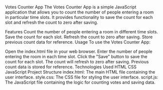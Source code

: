 Votes Counter App
The Votes Counter App is a simple JavaScript application that allows you to count the number of people entering a room in particular time slots. It provides functionality to save the count for each slot and refresh the count to zero after saving.

Features
Count the number of people entering a room in different time slots.
Save the count for each slot.
Refresh the count to zero after saving.
Store previous count data for reference.
Usage
To use the Votes Counter App:

Open the index.html file in your web browser.
Enter the number of people entering the room in each time slot.
Click the "Save" button to save the count for each slot.
The count will refresh to zero after saving.
Previous count data is stored for reference.
Technologies Used
HTML
CSS
JavaScript
Project Structure
index.html: The main HTML file containing the user interface.
style.css: The CSS file for styling the user interface.
script.js: The JavaScript file containing the logic for counting votes and saving data.

